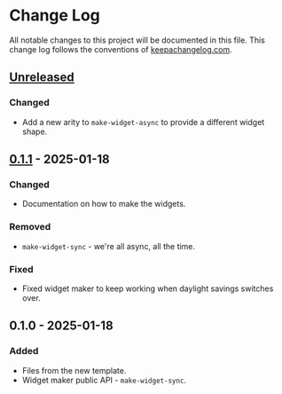 # Change Log
All notable changes to this project will be documented in this file. This change log follows the conventions of [keepachangelog.com](http://keepachangelog.com/).

## [Unreleased]
### Changed
- Add a new arity to `make-widget-async` to provide a different widget shape.

## [0.1.1] - 2025-01-18
### Changed
- Documentation on how to make the widgets.

### Removed
- `make-widget-sync` - we're all async, all the time.

### Fixed
- Fixed widget maker to keep working when daylight savings switches over.

## 0.1.0 - 2025-01-18
### Added
- Files from the new template.
- Widget maker public API - `make-widget-sync`.

[Unreleased]: https://sourcehost.site/your-name/ikke_interaktiv_dommer/compare/0.1.1...HEAD
[0.1.1]: https://sourcehost.site/your-name/ikke_interaktiv_dommer/compare/0.1.0...0.1.1
